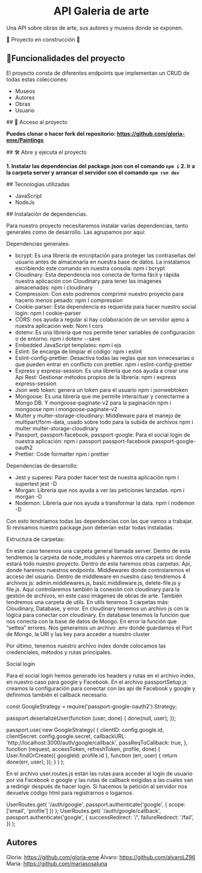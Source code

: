 <h1 align="center"> API Galeria de arte </h1>

Una API sobre obras de arte, sus autores y museos donde se exponen.

:construction: Proyecto en construcción :construction:

## :hammer:Funcionalidades del proyecto

El proyecto consta de diferentes endpoints que implementan un CRUD de todas estas colecciones:

- Museos
- Autores
- Obras
- Usuario

\## 📁 Acceso al proyecto

**Puedes clonar o hacer fork del repositorio: https://github.com/gloria-eme/Paintings**

\## 🛠️ Abre y ejecuta el proyecto

**1. Instalar las dependencias del package.json con el comando `npm i`**
**2. Ir a la carpeta server y arrancar el servidor con el comando `npm run dev`**

\## Tecnologias utilizadas

- JavaScript
- NodeJs

\## Instalación de dependencias.

Para nuestro proyecto necesitaremos instalar varias dependencias, tanto generales como de desarrollo. Las agrupamos por aquí:

Dependencias generales:

- bcrypt: Es una librería de encriptación para proteger las contraseñas del usuario antes de almacenarla en nuestra base de datos. La instalamos escribiendo este comando en nuestra consola:
      	npm i bcrypt
- Cloudinary: Esta dependencia nos conecta de forma fácil y rápida nuestra aplicación con Cloudinary para tener las imágenes almacenadas:
      	npm i cloudinary
- Compression: Con esto podremos comprimir nuestro proyecto para hacerlo menos pesado:
      	npm I compression
- Cookie-parser: Esta dependencia es requerida para hacer nuestro social login:
       	npm I cookie-parser
- CORS: nos ayuda a regular si hay colaboración de un servidor ajeno a nuestra aplicación web:
      	Nom I cors
- dotenv: Es una librería que nos permite tener variables de configuración o de entorno.
  npm i dotenv --save
- Embedded JavaScript templates:
	npm i ejs
- Eslint: Se encarga de limpiar el código:
  npm i eslint
- Eslint-config-prettier: Desactiva todas las reglas que son innecesarias o que pueden entrar en conflicto con prettier.
  npm i eslint-config-prettier
- Express y express-session: Es una librería que nos ayuda a crear una Api Rest: Gestionar métodos propios de la librería:
  npm i express express-session
- Json web token: genera un token para el usuario
  npm i jsonwebtoken
- Mongoose: Es una librería que me permite interactuar y conectarme a Mongo DB. Y mongoose-paginate-v2 para la paginación
  npm i mongoose
  npm i mongoose-paginate-v2
- Multer y multer-storage-cloudinary: Middleware para el manejo de multipart/form-data, usado sobre todo para la subida de archivos
  npm i multer multer-storage-cloudinary
- Passport, passport-facebook, passport-google: Para el social login de nuestra aplicación:
  npm i passport passport-facebook passport-google-oauth2
- Prettier: Code formatter
  npm i prettier

Dependencias de desarrollo:

- Jest y superes: Para poder hacer test de nuestra aplicación
  npm i supertest jest -D
- Morgan: Librería que nos ayuda a ver las peticiones lanzadas.
  npm i morgan -D
- Nodemon: Librería que nos ayuda a transformar la data.
  npm i nodemon -D

Con esto tendríamos todas las dependencias con las que vamos a trabajar. Si revisamos nuestro package.json deberían estar todas instaladas.

Estructura de carpetas:

En este caso tenemos una carpeta general llamada server. Dentro de esta tendremos la carpeta de node_modules y haremos otra carpeta src donde estará todo nuestro proyecto. Dentro de esta haremos otras carpetas:
Api, donde haremos nuestros endpoints. 
Middlewares donde controlaremos el acceso del usuario. Dentro de middleware en nuestro caso tendremos 4 archivos js: admin.middlewares.js, basic.middleware.js, delete-file.js y file.js. Aqui controlaremos también la conexión con cloudinary para la gestión de archivos, en este caso imágenes de obras de arte.
También tendremos una carpeta de utils. En utils tenemos 3 carpetas más: Cloudinary, Database, y error. En cloudinary tenemos un archivo js con la lógica para conectar con cloudinary.
En database tenemos la función que nos conecta con la base de datos de Mongo.
En error la función que “settea” errores.
Nos generamos un archivo .env donde guardamos el Port de Mongo, la URI y las key para acceder a nuestro cluster

Por último, tenemos nuestro archivo índex donde colocamos las credenciales, métodos  y rutas principales. 


Social login

Para el social login hemos generado los headers y rutas en el archivo índex, en nuestro caso para google y Facebook. En el archivo passportSetup.js creamos la  configuración para conectar con las api de Facebook y google y definimos también el callback necesario. 


const GoogleStrategy = require('passport-google-oauth2').Strategy;

passport.deserializeUser(function (user, done) {
  done(null, user);
});

passport.use(
  new GoogleStrategy(
    {
      clientID: config.google.id,
      clientSecret: config.google.secret,
      callbackURL: 'http://localhost:3000/auth/google/callback',
      passReqToCallback: true,
    },
    function (request, accessToken, refreshToken, profile, done) {
      User.findOrCreate({ googleId: profile.id }, function (err, user) {
        return done(err, user);
      });
    }
  )
);


En el archivo user.routes.js están las rutas para acceder al login de usuario por vía Facebook o google y las rutas de callback exigidas a las cuales van a redirigir después de hacer login. Si hacemos la petición al servidor nos devuelve código html para registrarnos o logarnos.

UserRoutes.get(
  '/auth/google',
  passport.authenticate('google', { scope: ['email', 'profile'] })
);
UserRoutes.get(
  '/auth/google/callback',
  passport.authenticate('google', {
    successRedirect: '/',
    failureRedirect: '/fail',
  })
);



## Autores

Gloria: https://github.com/gloria-eme
Álvaro: https://github.com/alvaroLZ96
María: https://github.com/mariasosaluna

